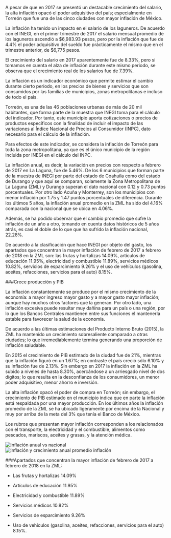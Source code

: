 
A pesar de que en 2017 se presentó un destacable crecimiento del salario, la alta inflación opacó el poder adquisitivo del país; especialmente en Torreón que fue una de las cinco ciudades con mayor inflación de México.

La inflación ha tenido un impacto en el salario de los laguneros. De acuerdo con el INEGI, en el primer trimestre de 2017 el salario mensual promedio de los laguneros ascendió a $6,983.93 pesos, pero por la inflación que fue de 4.4% el poder adquisitivo del sueldo fue prácticamente el mismo que en el trimestre anterior, de $6,775 pesos.

El crecimiento del salario en 2017 aparentemente fue de 8.33%, pero si tomamos en cuenta el alza de inflación durante este mismo periodo, se observa que el crecimiento real de los salarios fue de 7.39%.

La inflación es un indicador económico que permite estimar el cambio durante cierto periodo, en los precios de bienes y servicios que son consumidos por las familias de municipios, zonas metropolitanas e incluso de todo el país.

Torreón, es una de las 46 poblaciones urbanas de más de 20 mil habitantes, que forma parte de la muestra que INEGI toma para el cálculo del indicador. Por tanto, este municipio aporta cotizaciones o precios de productos específicos con la finalidad de incluir el impacto de las variaciones al Índice Nacional de Precios al Consumidor (INPC), dato necesario para el cálculo de la inflación.

Para efectos de este indicador, se considera la inflación de Torreón para toda la zona metropolitana, ya que es el único municipio de la región incluida por INEGI en el cálculo del INPC.

La inflación anual, es decir, la variación en precios con respecto a febrero de 2017 en La Laguna, fue de 5.46%. De los 6 municipios que forman parte de la muestra de INEGI por parte del estado de Coahuila como del estado de Durango y que aquí se comparan, solamente la Zona Metropolitana de La Laguna (ZML) y Durango superan el dato nacional con 0.12 y 0.73 puntos porcentuales. Por otro lado Acuña y Monterrey, son los municipios con menor inflación por 1.75 y 1.47 puntos porcentuales de diferencia. Durante los últimos 5 años, la inflación anual promedio en la ZML ha sido del 4.16% comparada con la nacional que se ubica en 4.06%.

Además, se ha podido observar que el cambio promedio que sufre la inflación de un año a otro, tomando en cuenta datos históricos de 5 años atrás, es casi el doble de lo que que ha sufrido la inflación nacional, 22.28%.

De acuerdo a la clasificación que hace INEGI por objeto del gasto, los apartados que concentran la mayor inflación de febrero de 2017 a febrero de 2018 en la ZML son: las frutas y hortalizas 14.09%, artículos de educación 11.95%, electricidad y combustible 11.89%, servicios médicos 10.82%, servicios de esparcimiento 9.26% y el uso de vehículos (gasolina, aceites, refacciones, servicios para el auto) 8.15%.

###Crece producción y PIB

La inflación constantemente se produce por el mismo crecimiento de la economía: a mayor ingreso mayor gasto y a mayor gasto mayor inflación; aunque hay muchos otros factores que la generan. Por otro lado, una inflación excesiva puede resultar muy dañina para un país o una región, por lo que los Bancos Centrales mantienen entre sus funciones el mantenerla estable para favorecer la salud de la economía.

De acuerdo a las últimas estimaciones del Producto Interno Bruto (2015), la ZML ha mantenido un crecimiento sobresaliente comparado a otras ciudades; lo que irremediablemente termina generando una proporción de inflación saludable.

En 2015 el crecimiento de PIB estimado de la ciudad fue de 21%, mientras que la inflación figuró en un 1.67%; en contraste el país creció sólo 6.10% y su inflación fue de 2.13%. Sin embargo en 2017 la inflación en la ZML ha subido a niveles de hasta 8.30%, acercándose a un arriesgado nivel de dos dígitos; lo que resulta en la desconfianza de los consumidores, un menor poder adquisitivo, menor ahorro e inversión.

La alta inflación opacó el poder de compra en Torreón; sin embargo, el crecimiento de PIB estimado en el municipio indica que en parte la inflación está respaldada por una mayor producción. En los últimos años la inflación promedio de la ZML se ha ubicado ligeramente por encima de la Nacional y muy por arriba de la meta del 3% que tenía el Banco de México.

Los rubros que presentan mayor inflación corresponden a los relacionados con el transporte, la electricidad y el combustible, alimentos como pescados, mariscos, aceites y grasas, y la atención médica.

<img class="img-responsive" src="comportamiento-de-la-inflacion-y-el-salario-en-la-laguna/inflacion-anual-vs-nacional.png" alt="inflación anual vs nacional">

<img class="img-responsive" src="comportamiento-de-la-inflacion-y-el-salario-en-la-laguna/inflacion-y crecimiento-anual-promedio-inflacion.png" alt="inflación y crecimiento anual promedio inflación">

###Apartados que concentran la mayor inflación de febrero de 2017 a febrero de 2018 en la ZML:

* Las frutas y hortalizas 14.09%

* Artículos de educación 11.95%

* Electricidad y combustible 11.89%

* Servicios médicos 10.82%

* Servicios de esparcimiento 9.26%

* Uso de vehículos (gasolina, aceites, refacciones, servicios para el auto) 8.15%.
